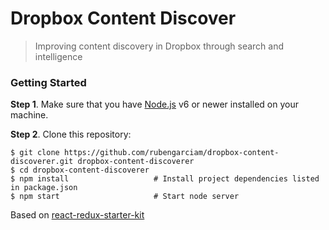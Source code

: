 # Dropbox Content Discover

> Improving content discovery in Dropbox through search and intelligence

### Getting Started

**Step 1**. Make sure that you have [Node.js](https://nodejs.org/) v6 or newer installed on your
machine.

**Step 2**. Clone this repository:

```shell
$ git clone https://github.com/rubengarciam/dropbox-content-discoverer.git dropbox-content-discoverer
$ cd dropbox-content-discoverer
$ npm install                   # Install project dependencies listed in package.json
$ npm start                     # Start node server
```

Based on [react-redux-starter-kit](https://github.com/rsilvestre/react-redux-starter-kit/tree/semantic-ui)
